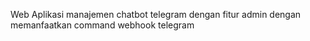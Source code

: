 Web Aplikasi manajemen chatbot telegram dengan fitur admin dengan memanfaatkan command webhook telegram